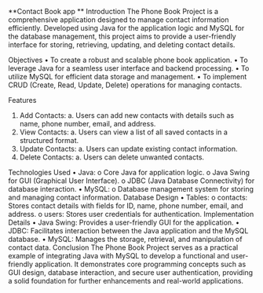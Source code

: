 **Contact Book app **
Introduction
The Phone Book Project is a comprehensive application designed to manage contact information efficiently. Developed using Java for the application logic and MySQL for the database management, this project aims to provide a user-friendly interface for storing, retrieving, updating, and deleting contact details.

Objectives
•	To create a robust and scalable phone book application.
•	To leverage Java for a seamless user interface and backend processing.
•	To utilize MySQL for efficient data storage and management.
•	To implement CRUD (Create, Read, Update, Delete) operations for managing contacts.

Features
1.	Add Contacts:
a.	Users can add new contacts with details such as name, phone number, email, and address.
2.	View Contacts:
a.	Users can view a list of all saved contacts in a structured format.
3.	Update Contacts:
a.	Users can update existing contact information.
4.	Delete Contacts:
a.	Users can delete unwanted contacts.

Technologies Used
•	Java:
o	Core Java for application logic.
o	Java Swing for GUI (Graphical User Interface).
o	JDBC (Java Database Connectivity) for database interaction.
•	MySQL:
o	Database management system for storing and managing contact information.
Database Design
•	Tables:
o	contacts: Stores contact details with fields for ID, name, phone number, email, and address.
o	users: Stores user credentials for authentication.
Implementation Details
•	Java Swing: Provides a user-friendly GUI for the application.
•	JDBC: Facilitates interaction between the Java application and the MySQL database.
•	MySQL: Manages the storage, retrieval, and manipulation of contact data.
Conclusion
The Phone Book Project serves as a practical example of integrating Java with MySQL to develop a functional and user-friendly application. It demonstrates core programming concepts such as GUI design, database interaction, and secure user authentication, providing a solid foundation for further enhancements and real-world applications.


